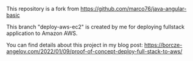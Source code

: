 This repository is a fork from https://github.com/marco76/java-angular-basic

This branch "deploy-aws-ec2" is created by me for deploying fullstack application to Amazon AWS.

You can find details about this project in my blog post: https://borcze-angelov.com/2022/01/09/proof-of-concept-deploy-full-stack-to-aws/

